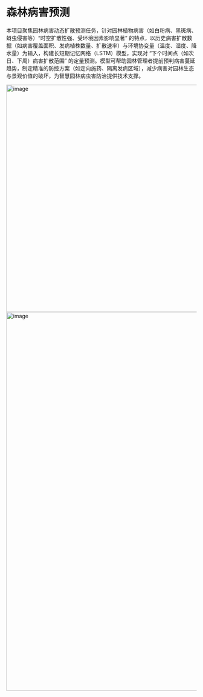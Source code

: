 # 森林病害预测
本项目聚焦园林病害动态扩散预测任务，针对园林植物病害（如白粉病、黑斑病、蚜虫侵害等）“时空扩散性强、受环境因素影响显著” 的特点，以历史病害扩散数据（如病害覆盖面积、发病植株数量、扩散速率）与环境协变量（温度、湿度、降水量）为输入，构建长短期记忆网络（LSTM）模型，实现对 “下个时间点（如次日、下周）病害扩散范围” 的定量预测。模型可帮助园林管理者提前预判病害蔓延趋势，制定精准的防控方案（如定向施药、隔离发病区域），减少病害对园林生态与景观价值的破坏，为智慧园林病虫害防治提供技术支撑。

<img width="1200" height="600" alt="image" src="https://github.com/user-attachments/assets/c694f1d7-922c-4122-8f4e-78251a6096de" />

<img width="1000" height="1000" alt="image" src="https://github.com/user-attachments/assets/f9de493e-285c-45da-a6bb-7e7ab7105b71" />



